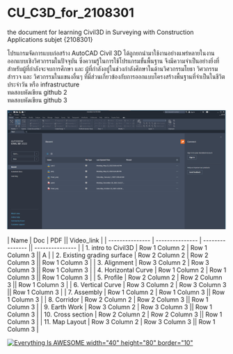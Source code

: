 # CU_C3D_for_2108301
the document for learning Civil3D in Surveying with Construction Applications subjet {2108301} <br/>

โปรแกรมจัดการแบบก่อสร้าง AutoCAD Civil 3D ได้ถูกยกนำมาใช้งานอย่างแพร่หลายในงานออกแบบเชิงวิศวกรรมในปัจจุบัน ซึ่งความรู้ในการใช้โปรแกรมขั้นพื้นฐาน จึงมีความจำเป็นอย่างยิ่งที่สำหรับผู้ที่กำลังจะจบการศึกษา และ ผู้ที่กำลังอยู่ในช่วงกำลังศึกษาในด้านวิศวกรรมโยธา วิศวกรรมสำรวจ และ วิศวกรรมในแขนงอื่นๆ ที่มี่ส่วนเกี่ยวข้องกับการออกแบบโครงสร้างพื้นฐานที่จำเป็นในชีวิตประจำวัน หรือ infrastructure  <br/>
ทดสอบหัดเขียน github 2 <br/>
ทดสอบหัดเขียน github 3 <br/>

![alt text](https://github.com/gasidit2015/CU_Civil3D_for_2108301/blob/main/1.png?raw=true) <br/>


|      Name       |       Doc       |       PDF       ||       Video_link       |
| --------------- | --------------- | --------------- || --------------- |
| 1. intro to Civil3D | Row 1 Column 2 | Row 1 Column 3 || A |
| 2. Existing grading surface | Row 2 Column 2 | Row 2 Column 3 || Row 1 Column 3 |
| 3. Alignment | Row 3 Column 2 | Row 3 Column 3 || Row 1 Column 3 |
| 4. Horizontal Curve  | Row 1 Column 2 | Row 1 Column 3 || Row 1 Column 3 |
| 5. Profile | Row 2 Column 2 | Row 2 Column 3 || Row 1 Column 3 |
| 6. Vertical Curve | Row 3 Column 2 | Row 3 Column 3 || Row 1 Column 3 |
| 7. Assembly | Row 1 Column 2 | Row 1 Column 3 || Row 1 Column 3 |
| 8. Corridor | Row 2 Column 2 | Row 2 Column 3 || Row 1 Column 3 |
| 9. Earth Work | Row 3 Column 2 | Row 3 Column 3 || Row 1 Column 3 |
| 10. Cross section | Row 2 Column 2 | Row 2 Column 3 || Row 1 Column 3 |
| 11. Map Layout | Row 3 Column 2 | Row 3 Column 3 || Row 1 Column 3 |


[![Everything Is AWESOME width="40" height="80" border="10"](https://img.youtube.com/vi/StTqXEQ2l-Y/0.jpg)](https://www.youtube.com/watch?v=StTqXEQ2l-Y "Everything Is AWESOME")

